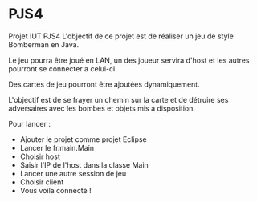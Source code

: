 # PJS4
Projet IUT PJS4
L'objectif de ce projet est de réaliser un jeu de style Bomberman en Java.

Le jeu pourra être joué en LAN, un des joueur servira d'host et les autres pourront se connecter a celui-ci.

Des cartes de jeu pourront être ajoutées dynamiquement.

L'objectif est de se frayer un chemin sur la carte et de détruire ses adversaires avec les bombes et objets mis a disposition.

Pour lancer :
- Ajouter le projet comme projet Eclipse
- Lancer le fr.main.Main
- Choisir host
- Saisir l'IP de l'host dans la classe Main
- Lancer une autre session de jeu
- Choisir client
- Vous voila connecté !
